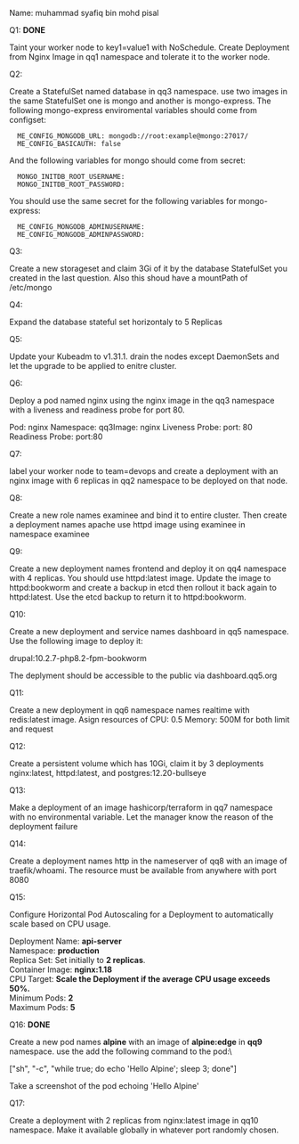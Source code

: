 Name: muhammad syafiq bin mohd pisal

Q1: **DONE**

Taint your worker node to key1=value1 with NoSchedule. Create Deployment from Nginx Image in qq1 namespace and tolerate it to the worker node.

Q2:

Create a StatefulSet named database in qq3 namespace. use two images in the same StatefulSet one is mongo and another is mongo-express. The following mongo-express enviromental variables should come from configset:

      ME_CONFIG_MONGODB_URL: mongodb://root:example@mongo:27017/
      ME_CONFIG_BASICAUTH: false

And the following variables for mongo should come from secret:

      MONGO_INITDB_ROOT_USERNAME: 
      MONGO_INITDB_ROOT_PASSWORD:

You should use the same secret for the following variables for mongo-express:

      ME_CONFIG_MONGODB_ADMINUSERNAME: 
      ME_CONFIG_MONGODB_ADMINPASSWORD: 

Q3:

Create a new storageset and claim 3Gi of it by the database StatefulSet you created in the last question. Also this shoud have a mountPath of /etc/mongo


Q4:

Expand the database stateful set horizontaly to 5 Replicas


Q5:

Update your Kubeadm to v1.31.1. drain the nodes except DaemonSets and let the upgrade to be applied to enitre cluster.

Q6:

Deploy a pod named nginx using the nginx image in the qq3 namespace with a liveness and readiness probe for port 80.

Pod: nginx Namespace: qq3Image: nginx Liveness Probe: port: 80 Readiness Probe: port:80

Q7:

label your worker node to team=devops and create a deployment with an nginx image with 6 replicas in qq2 namespace to be deployed on that node. 



Q8:

Create a new role names examinee and bind it to entire cluster. Then create a deployment names apache use httpd image using examinee in namespace examinee


Q9:

Create a new deployment names frontend and deploy it on qq4 namespace with 4 replicas. You should use httpd:latest image. Update the image to httpd:bookworm and create a backup in etcd then rollout it back again to httpd:latest. Use the etcd backup to return it to httpd:bookworm.


Q10:

Create a new deployment and service names dashboard in qq5 namespace. Use the following image to deploy it:

drupal:10.2.7-php8.2-fpm-bookworm

The deplyment should be accessible to the public via dashboard.qq5.org


Q11:

Create a new deployment in qq6 namespace names realtime with redis:latest image. Asign resources of CPU: 0.5 Memory: 500M for both limit and request  


Q12:

Create a persistent volume which has 10Gi, claim it by 3 deployments nginx:latest, httpd:latest, and postgres:12.20-bullseye



Q13:

Make a deployment of an image hashicorp/terraform in qq7 namespace with no environmental variable. Let the manager know the reason of the deployment failure 

Q14:

Create a deployment names http in the nameserver of qq8 with an image of traefik/whoami. The resource must be available from anywhere with port 8080

Q15:


Configure Horizontal Pod Autoscaling for a Deployment to automatically scale based on CPU usage.

Deployment Name: **api-server** \
Namespace: **production** \
Replica Set: Set initially to **2 replicas**. \
Container Image: **nginx:1.18** \
CPU Target: **Scale the Deployment if the average CPU usage exceeds 50%.** \
Minimum Pods: **2** \
Maximum Pods: **5** 


Q16: **DONE**

Create a new pod names **alpine** with an image of **alpine:edge** in **qq9** namespace. use the add the following command to the pod:\

["sh", "-c", "while true; do echo 'Hello Alpine'; sleep 3; done"]

Take a screenshot of the pod echoing 'Hello Alpine'

Q17:

Create a deployment with 2 replicas from nginx:latest image in qq10 namespace. Make it available globally in whatever port randomly chosen. 


